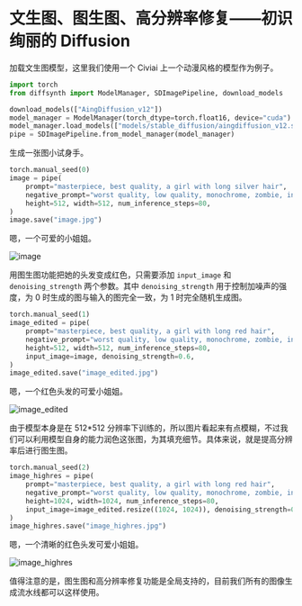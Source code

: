 # 文生图、图生图、高分辨率修复——初识绚丽的 Diffusion

加载文生图模型，这里我们使用一个 Civiai 上一个动漫风格的模型作为例子。

```python
import torch
from diffsynth import ModelManager, SDImagePipeline, download_models

download_models(["AingDiffusion_v12"])
model_manager = ModelManager(torch_dtype=torch.float16, device="cuda")
model_manager.load_models(["models/stable_diffusion/aingdiffusion_v12.safetensors"])
pipe = SDImagePipeline.from_model_manager(model_manager)
```

生成一张图小试身手。

```python
torch.manual_seed(0)
image = pipe(
    prompt="masterpiece, best quality, a girl with long silver hair",
    negative_prompt="worst quality, low quality, monochrome, zombie, interlocked fingers, Aissist, cleavage, nsfw,",
    height=512, width=512, num_inference_steps=80,
)
image.save("image.jpg")
```

嗯，一个可爱的小姐姐。

![image](https://github.com/user-attachments/assets/999100d2-1c39-4f18-b37e-aa9d5b4e519c)

用图生图功能把她的头发变成红色，只需要添加 `input_image` 和 `denoising_strength` 两个参数。其中 `denoising_strength` 用于控制加噪声的强度，为 0 时生成的图与输入的图完全一致，为 1 时完全随机生成图。

```python
torch.manual_seed(1)
image_edited = pipe(
    prompt="masterpiece, best quality, a girl with long red hair",
    negative_prompt="worst quality, low quality, monochrome, zombie, interlocked fingers, Aissist, cleavage, nsfw,",
    height=512, width=512, num_inference_steps=80,
    input_image=image, denoising_strength=0.6,
)
image_edited.save("image_edited.jpg")
```

嗯，一个红色头发的可爱小姐姐。

![image_edited](https://github.com/user-attachments/assets/e3de8bc1-037f-4d4d-aacf-8919143c2375)

由于模型本身是在 512*512 分辨率下训练的，所以图片看起来有点模糊，不过我们可以利用模型自身的能力润色这张图，为其填充细节。具体来说，就是提高分辨率后进行图生图。

```python
torch.manual_seed(2)
image_highres = pipe(
    prompt="masterpiece, best quality, a girl with long red hair",
    negative_prompt="worst quality, low quality, monochrome, zombie, interlocked fingers, Aissist, cleavage, nsfw,",
    height=1024, width=1024, num_inference_steps=80,
    input_image=image_edited.resize((1024, 1024)), denoising_strength=0.6,
)
image_highres.save("image_highres.jpg")
```

嗯，一个清晰的红色头发可爱小姐姐。

![image_highres](https://github.com/user-attachments/assets/4466353e-662c-49f5-9211-b11bb0bb7fb7)

值得注意的是，图生图和高分辨率修复功能是全局支持的，目前我们所有的图像生成流水线都可以这样使用。

